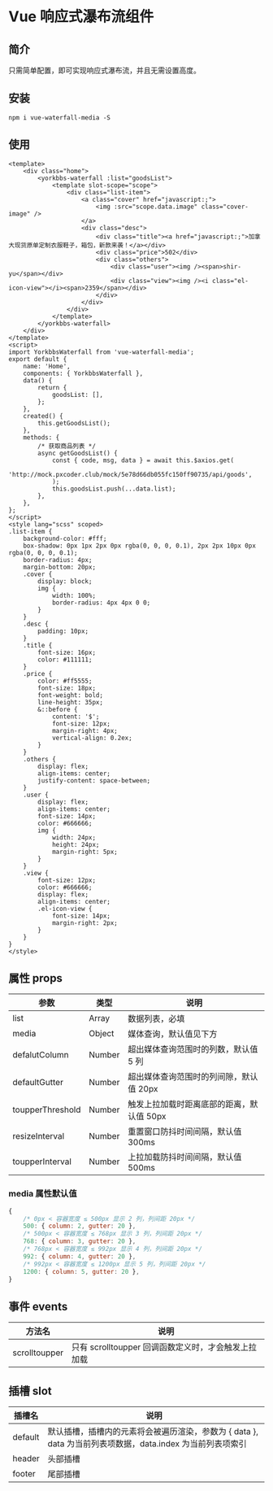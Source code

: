 # Vue 响应式瀑布流组件

## 简介

只需简单配置，即可实现响应式瀑布流，并且无需设置高度。



## 安装

```shell
npm i vue-waterfall-media -S
```

## 使用

```vue
<template>
    <div class="home">
        <yorkbbs-waterfall :list="goodsList">
            <template slot-scope="scope">
                <div class="list-item">
                    <a class="cover" href="javascript:;">
                        <img :src="scope.data.image" class="cover-image" />
                    </a>
                    <div class="desc">
                        <div class="title"><a href="javascript:;">加拿大现货原单定制衣服鞋子，箱包，新款来袭！</a></div>
                        <div class="price">502</div>
                        <div class="others">
                            <div class="user"><img /><span>shir-yu</span></div>
                            <div class="view"><img /><i class="el-icon-view"></i><span>2359</span></div>
                        </div>
                    </div>
                </div>
            </template>
        </yorkbbs-waterfall>
    </div>
</template>
<script>
import YorkbbsWaterfall from 'vue-waterfall-media';
export default {
    name: 'Home',
    components: { YorkbbsWaterfall },
    data() {
        return {
            goodsList: [],
        };
    },
    created() {
        this.getGoodsList();
    },
    methods: {
        /* 获取商品列表 */
        async getGoodsList() {
            const { code, msg, data } = await this.$axios.get(
                'http://mock.pxcoder.club/mock/5e78d66db055fc150ff90735/api/goods',
            );
            this.goodsList.push(...data.list);
        },
    },
};
</script>
<style lang="scss" scoped>
.list-item {
    background-color: #fff;
    box-shadow: 0px 1px 2px 0px rgba(0, 0, 0, 0.1), 2px 2px 10px 0px rgba(0, 0, 0, 0.1);
    border-radius: 4px;
    margin-bottom: 20px;
    .cover {
        display: block;
        img {
            width: 100%;
            border-radius: 4px 4px 0 0;
        }
    }
    .desc {
        padding: 10px;
    }
    .title {
        font-size: 16px;
        color: #111111;
    }
    .price {
        color: #ff5555;
        font-size: 18px;
        font-weight: bold;
        line-height: 35px;
        &::before {
            content: '$';
            font-size: 12px;
            margin-right: 4px;
            vertical-align: 0.2ex;
        }
    }
    .others {
        display: flex;
        align-items: center;
        justify-content: space-between;
    }
    .user {
        display: flex;
        align-items: center;
        font-size: 14px;
        color: #666666;
        img {
            width: 24px;
            height: 24px;
            margin-right: 5px;
        }
    }
    .view {
        font-size: 12px;
        color: #666666;
        display: flex;
        align-items: center;
        .el-icon-view {
            font-size: 14px;
            margin-right: 2px;
        }
    }
}
</style>
```

## 属性 props

| 参数             | 类型   | 说明                                      |
| ---------------- | ------ | ----------------------------------------- |
| list             | Array  | 数据列表，必填                            |
| media            | Object | 媒体查询，默认值见下方                    |
| defalutColumn    | Number | 超出媒体查询范围时的列数，默认值 5 列     |
| defaultGutter    | Number | 超出媒体查询范围时的列间隙，默认值 20px   |
| toupperThreshold | Number | 触发上拉加载时距离底部的距离，默认值 50px |
| resizeInterval   | Number | 重置窗口防抖时间间隔，默认值 300ms        |
| toupperInterval  | Number | 上拉加载防抖时间间隔，默认值 500ms        |

### media 属性默认值

```js
{
    /* 0px < 容器宽度 ≤ 500px 显示 2 列，列间距 20px */
    500: { column: 2, gutter: 20 },
    /* 500px < 容器宽度 ≤ 768px 显示 3 列，列间距 20px */
    768: { column: 3, gutter: 20 },
    /* 768px < 容器宽度 ≤ 992px 显示 4 列，列间距 20px */
    992: { column: 4, gutter: 20 },
    /* 992px < 容器宽度 ≤ 1200px 显示 5 列，列间距 20px */
    1200: { column: 5, gutter: 20 },
}
```

## 事件 events

| 方法名        | 说明                                                |
| ------------- | --------------------------------------------------- |
| scrolltoupper | 只有 scrolltoupper 回调函数定义时，才会触发上拉加载 |

## 插槽 slot

| 插槽名  | 说明                                                                                                      |
| ------- | --------------------------------------------------------------------------------------------------------- |
| default | 默认插槽，插槽内的元素将会被遍历渲染，参数为 { data }, data 为当前列表项数据，data.index 为当前列表项索引 |
| header  | 头部插槽                                                                                                  |
| footer  | 尾部插槽                                                                                                  |


